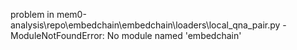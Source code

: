 problem in mem0-analysis\repo\embedchain\embedchain\loaders\local_qna_pair.py - ModuleNotFoundError: No module named 'embedchain'
